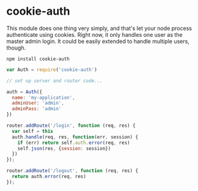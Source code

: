 cookie-auth
===========

This module does one thing very simply, and that's let your node process authenticate using cookies. Right now, it only handles one user as the master admin login. It could be easily extended to handle multiple users, though.

```npm install cookie-auth```


```javascript
var Auth = require('cookie-auth')

// set up server and router code...

auth = Auth({
  name: 'my-application',
  adminUser: 'admin',
  adminPass: 'admin'
})

router.addRoute('/login', function (req, res) {
  var self = this
  auth.handle(req, res, function(err, session) {
    if (err) return self.auth.error(req, res)
    self.json(res, {session: session})
  })
});

router.addRoute('/logout', function (req, res) {
  return auth.error(req, res)
});
```